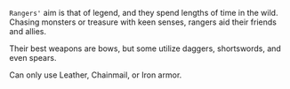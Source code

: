 `Rangers'` aim is that of legend, and they spend lengths of time in the wild. Chasing monsters or treasure with keen senses, rangers aid their friends and allies.

Their best weapons are bows, but some utilize daggers, shortswords, and even spears.

Can only use Leather, Chainmail, or Iron armor.
